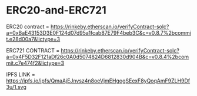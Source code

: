 # ERC20-and-ERC721

ERC20 contract = https://rinkeby.etherscan.io/verifyContract-solc?a=0xBaE43153D3E0F124d07d95a1fcab87E79F4beb3C&c=v0.8.7%2bcommit.e28d00a7&lictype=3

ERC721 CONTRACT = https://rinkeby.etherscan.io/verifyContract-solc?a=0x4F5D32F121aDf26c0A0d5074824D6812830d904B&c=v0.8.4%2bcommit.c7e474f2&lictype=3

IPFS LINK = https://ipfs.io/ipfs/QmaAjEJnvsz4n8oeVjmEHgogSEexF8yQoqAmF9ZLH9Df3u/1.svg
